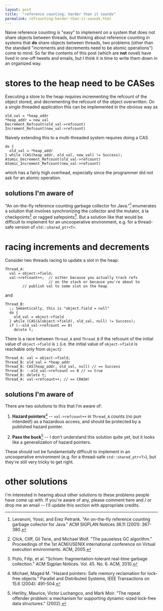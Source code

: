 ```yaml
---
layout: post
title:  "reference counting: harder than it sounds"
permalink: refcounting-harder-than-it-sounds.html
---
```


Naive reference counting is "easy" to implement on a system that does
not share objects between threads, but thinking about reference
counting in systems that **do** share objects between threads, two
problems (other than the standard "increments and decrements need to
be atomic operations") come to mind.  So far the contents of this post
(which are **not** novel) have lived in one-off tweets and emails, but
I think it is time to write them down in an organized way.

# stores to the heap need to be CASes

Executing a store to the heap requires incrementing the refcount of
the object stored, and decrementing the refcount of the object
overwritten.  On a single threaded application this can be implemented
in the obvious way as

    old_val = *heap_addr
    *heap_addr = new_val
    Decrement_Refcount(old_val->refcount)
    Increment_Refcount(new_val->refcount)

Naively extending this to a multi-threaded system requires doing a CAS

    do {
      old_val = *heap_addr
    } while (CAS(heap_addr, old_val, new_val) != Success);
    Atomic_Decrement_Refcount(old_val->refcount)
    Atomic_Increment_Refcount(new_val->refcount)

which has a fairly high overhead, especially since the programmer did
not ask for an atomic operation.

## solutions I'm aware of

"An on-the-fly reference counting garbage collector for Java."[^1]
enumerates a solution that involves synchronizing the collector and
the mutator, à la checkpoints[^2] or ragged safepoints[^3].  But a
solution like that would be difficult to implement for an
uncooperative environment, e.g. for a thread-safe version of
`std::shared_ptr<T>`.

# racing increments and decrements

Consider two threads racing to update a slot in the heap:

    Thread_A:
      val = object->field;
      val->refcount++;  // either because you actually track refs
                        // on the stack or because you're about to
			// publish val to some slot on the heap

and

    Thread_B:
      ;; Semantically, this is "object.field = null"
      do {
        old_val = object->field
      } while (CAS(&(object->field), old_val, null) != Success);
      if (--old_val->refcount == 0)
        delete t;

There is a race between `Thread_A` and `Thread_B` if the refcount of
the initial value of `object->field` is `1` (i.e. the initial value of
`object->field` is reachable only from `object`):

    Thread_A: val = object->field;
    Thread_B: old_val = *heap_addr
    Thread_B: CAS(heap_addr, old_val, null) // == Success
    Thread_B: --old_val->refcount == 0 // == true
    Thread_B: delete t;
    Thread_A: val->refcount++; // == CRASH!

## solutions I'm aware of

There are two solutions to this that I'm aware of:

  1. **Hazard pointers**[^4] -- `val->refcount++` in `Thread_A` counts
     (no pun intended!)  as a hazardous access, and should be
     protected by a published hazard pointer.

  2. **Pass the buck**[^5] -- I don't understand this solution quite
     yet, but it looks like a generalization of hazard pointers.

These should not be fundamentally difficult to implement in an
uncooperative environment (e.g. for a thread-safe
`std::shared_ptr<T>`), but they're still very tricky to get right.

# other solutions

I'm interested in hearing about other solutions to these problems
people have come up with.  If you're aware of any, please comment here
and / or drop me an email -- I'll update this section with appropriate
credits.

[^1]: Levanoni, Yossi, and Erez Petrank. "An on-the-fly reference counting garbage collector for Java." ACM SIGPLAN Notices 36.11 (2001): 367-380.

[^2]: Click, Cliff, Gil Tene, and Michael Wolf. "The pauseless GC algorithm." Proceedings of the 1st ACM/USENIX international conference on Virtual execution environments. ACM, 2005.

[^3]: Pizlo, Filip, et al. "Schism: fragmentation-tolerant real-time garbage collection." ACM Sigplan Notices. Vol. 45. No. 6. ACM, 2010.

[^4]: Michael, Maged M. "Hazard pointers: Safe memory reclamation for lock-free objects." Parallel and Distributed Systems, IEEE Transactions on 15.6 (2004): 491-504.

[^5]: Herlihy, Maurice, Victor Luchangco, and Mark Moir. "The repeat offender problem: a mechanism for supporting dynamic-sized lock-free data structures." (2002).
